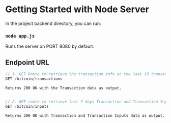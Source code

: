 # Getting Started with Node Server

In the project backend directory, you can run:

### `node app.js`

Runs the server on PORT 8080 by default.

## Endpoint URL
```javascript
// 1. GET Route to retrieve the transaction info on the last 10 transactions
GET /bitcoin/transactions
```
``
Returns 200 OK with the Transaction data as output.
``
##
```javascript
// 2. GET route to retrieve last 7 days Transaction and Transaction Inputs data
GET /bitcoin/inputs
```
``
Returns 200 OK with Transaction and Transaction Inputs data as output.
``
##